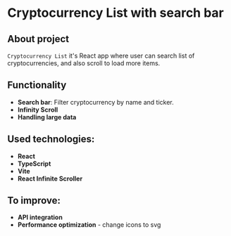 # Cryptocurrency List with search bar

## About project

`Cryptocurrency List` it's React app where user can search list of cryptocurrencies, and also scroll to load more items.

## Functionality

- **Search bar**: Filter cryptocurrency by name and ticker.
- **Infinity Scroll**
- **Handling large data**

## Used technologies:
- **React**
- **TypeScript** 
- **Vite**
- **React Infinite Scroller**

## To improve: 
- **API integration** 
- **Performance  optimization** -  change icons to svg
